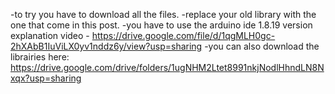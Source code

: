-to try you have to download all the files. 
-replace your old library with the one that come in this post.
-you have to use the arduino ide 1.8.19 version
explanation video - https://drive.google.com/file/d/1qgMLH0gc-2hXAbB1IuViLX0yv1nddz6y/view?usp=sharing
-you can also download the librairies here: https://drive.google.com/drive/folders/1ugNHM2Ltet8991nkjNodlHhndLN8Nxqx?usp=sharing
